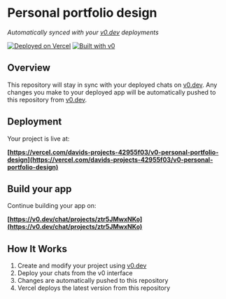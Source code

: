 # Personal portfolio design

*Automatically synced with your [v0.dev](https://v0.dev) deployments*

[![Deployed on Vercel](https://img.shields.io/badge/Deployed%20on-Vercel-black?style=for-the-badge&logo=vercel)](https://vercel.com/davids-projects-42955f03/v0-personal-portfolio-design)
[![Built with v0](https://img.shields.io/badge/Built%20with-v0.dev-black?style=for-the-badge)](https://v0.dev/chat/projects/ztr5JMwxNKo)

## Overview

This repository will stay in sync with your deployed chats on [v0.dev](https://v0.dev).
Any changes you make to your deployed app will be automatically pushed to this repository from [v0.dev](https://v0.dev).

## Deployment

Your project is live at:

**[https://vercel.com/davids-projects-42955f03/v0-personal-portfolio-design](https://vercel.com/davids-projects-42955f03/v0-personal-portfolio-design)**

## Build your app

Continue building your app on:

**[https://v0.dev/chat/projects/ztr5JMwxNKo](https://v0.dev/chat/projects/ztr5JMwxNKo)**

## How It Works

1. Create and modify your project using [v0.dev](https://v0.dev)
2. Deploy your chats from the v0 interface
3. Changes are automatically pushed to this repository
4. Vercel deploys the latest version from this repository